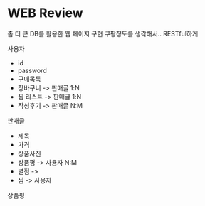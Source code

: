 # WEB Review
좀 더 큰 DB를 활용한 웹 페이지 구현
쿠팡정도를 생각해서.. RESTful하게


사용자
- id
- password
- 구매목록
- 장바구니 -> 판매글 1:N
- 찜 리스트 -> 판매글 1:N
- 작성후기 -> 판매글 N:M

판매글
- 제목
- 가격
- 상품사진
- 상품평 -> 사용자 N:M
- 별점 -> 
- 찜 -> 사용자


상품평



